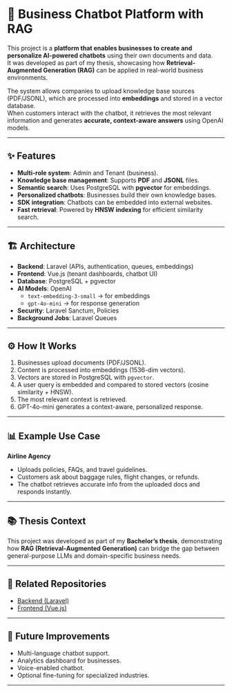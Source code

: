 # 🧠 Business Chatbot Platform with RAG  

This project is a **platform that enables businesses to create and personalize AI-powered chatbots** using their own documents and data.  
It was developed as part of my thesis, showcasing how **Retrieval-Augmented Generation (RAG)** can be applied in real-world business environments.  

The system allows companies to upload knowledge base sources (PDF/JSONL), which are processed into **embeddings** and stored in a vector database.  
When customers interact with the chatbot, it retrieves the most relevant information and generates **accurate, context-aware answers** using OpenAI models.  

---

## ✨ Features  
-  **Multi-role system**: Admin and Tenant (business).  
-  **Knowledge base management**: Supports **PDF** and **JSONL** files.  
-  **Semantic search**: Uses PostgreSQL with **pgvector** for embeddings.  
-  **Personalized chatbots**: Businesses build their own knowledge bases.  
-  **SDK integration**: Chatbots can be embedded into external websites.  
-  **Fast retrieval**: Powered by **HNSW indexing** for efficient similarity search.  

---

## 🏗️ Architecture  
- **Backend**: Laravel (APIs, authentication, queues, embeddings)  
- **Frontend**: Vue.js (tenant dashboards, chatbot UI)  
- **Database**: PostgreSQL + pgvector  
- **AI Models**: OpenAI  
  - `text-embedding-3-small` → for embeddings  
  - `gpt-4o-mini` → for response generation  
- **Security**: Laravel Sanctum, Policies  
- **Background Jobs**: Laravel Queues  

---

## ⚙️ How It Works  
1.  Businesses upload documents (PDF/JSONL).  
2.  Content is processed into embeddings (1536-dim vectors).  
3.  Vectors are stored in PostgreSQL with `pgvector`.  
4.  A user query is embedded and compared to stored vectors (cosine similarity + HNSW).  
5.  The most relevant context is retrieved.  
6.  GPT-4o-mini generates a context-aware, personalized response.  

---

## 📊 Example Use Case  
**Airline Agency**  
- Uploads policies, FAQs, and travel guidelines.  
- Customers ask about baggage rules, flight changes, or refunds.  
- The chatbot retrieves accurate info from the uploaded docs and responds instantly.  

---

## 📚 Thesis Context  
This project was developed as part of my **Bachelor’s thesis**, demonstrating how **RAG (Retrieval-Augmented Generation)** can bridge the gap between general-purpose LLMs and domain-specific business needs.  

---

## 🔗 Related Repositories  
- [Backend (Laravel)](https://github.com/LejlaBeqiri/chatbot_platform)  
- [Frontend (Vue.js)](https://github.com/LejlaBeqiri/chatbot_platform_frontend)  

---

## 📌 Future Improvements  
- Multi-language chatbot support.  
- Analytics dashboard for businesses.  
- Voice-enabled chatbot.  
- Optional fine-tuning for specialized industries.  

---
